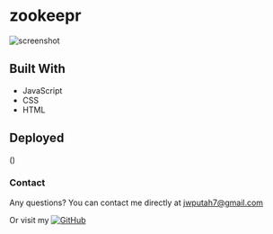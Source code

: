 # zookeepr

![screenshot](https://user-images.githubusercontent.com/94497268/186500829-9e2e3d69-508c-48c7-856f-fdd03b45ad0f.png)

## Built With

* JavaScript
* CSS
* HTML

## Deployed

()


### Contact

Any questions? You can contact me directly at jwputah7@gmail.com

Or visit my [![GitHub](https://badgen.net/badge/icon/github?icon=github&label)](https://github.com/jwputah)